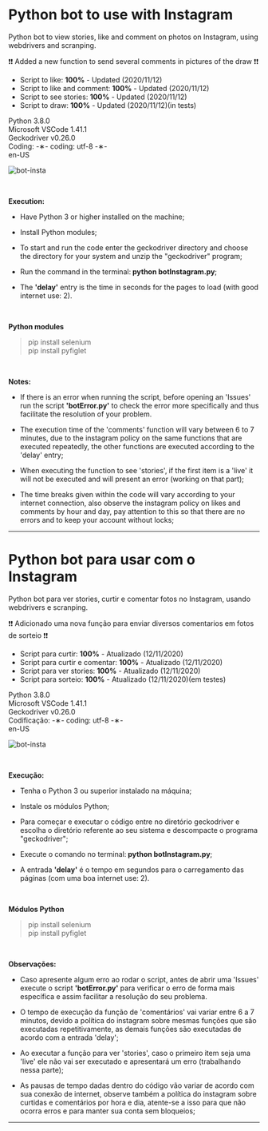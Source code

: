 # Python bot to use with Instagram

Python bot to view stories, like and comment on photos on Instagram, using webdrivers and scranping.

❗❗ Added a new function to send several comments in pictures of the draw ❗❗

* Script to like: <strong>100%</strong> - Updated (2020/11/12)</br>
* Script to like and comment: <strong>100%</strong> - Updated (2020/11/12)</br>
* Script to see stories: <strong>100%</strong> - Updated (2020/11/12)
* Script to draw: <strong>100%</strong> - Updated (2020/11/12)(in tests)

Python 3.8.0 </br>
Microsoft VSCode 1.41.1 </br>
Geckodriver v0.26.0 </br>
Coding: -&lowast;- coding: utf-8 -&lowast;- </br>
en-US </br>

![bot-insta](https://github.com/alpdias/bot-python-instagram/blob/master/img/bot-insta.png)

</br>

<strong>Execution:</strong>
  
* Have Python 3 or higher installed on the machine;

* Install Python modules;

* To start and run the code enter the geckodriver directory and choose the directory for your system and unzip the "geckodriver" program;

* Run the command in the terminal:<strong> python botInstagram.py</strong>;

* The <strong>'delay'</strong> entry is the time in seconds for the pages to load (with good internet use: 2).

</br>
  
<strong>Python modules</strong>

 > pip install selenium </br>
 > pip install pyfiglet </br>
 
 </br>
 
<strong>Notes:</strong>

* If there is an error when running the script, before opening an 'Issues' run the script <strong>'botError.py'</strong> to check the error more specifically and thus facilitate the resolution of your problem.

* The execution time of the 'comments' function will vary between 6 to 7 minutes, due to the instagram policy on the same functions that are executed repeatedly, the other functions are executed according to the 'delay' entry;

* When executing the function to see 'stories', if the first item is a 'live' it will not be executed and will present an error (working on that part);
 
* The time breaks given within the code will vary according to your internet connection, also observe the instagram policy on likes and comments by hour and day, pay attention to this so that there are no errors and to keep your account without locks;

 ---------------------------------------------------------------------------------------------------------------------

# Python bot para usar com o Instagram

Python bot para ver stories, curtir e comentar fotos no Instagram, usando webdrivers e scranping.

❗❗ Adicionado uma nova função para enviar diversos comentarios em fotos de sorteio ❗❗

* Script para curtir: <strong>100%</strong> - Atualizado (12/11/2020)</br>
* Script para curtir e comentar: <strong>100%</strong> - Atualizado (12/11/2020)</br>
* Script para ver stories: <strong>100%</strong> - Atualizado (12/11/2020)
* Script para sorteio: <strong>100%</strong> - Atualizado (12/11/2020)(em testes)

Python 3.8.0 </br>
Microsoft VSCode 1.41.1 </br>
Geckodriver v0.26.0 </br>
Codificação: -&lowast;- coding: utf-8 -&lowast;- </br>
en-US </br>

![bot-insta](https://github.com/alpdias/bot-python-instagram/blob/master/img/bot-insta.png)

</br>

<strong>Execução:</strong>
  
* Tenha o Python 3 ou superior instalado na máquina;

* Instale os módulos Python;

* Para começar e executar o código entre no diretório geckodriver e escolha o diretório referente ao seu sistema e descompacte o programa "geckodriver";

* Execute o comando no terminal:<strong> python botInstagram.py</strong>;

* A entrada <strong>'delay'</strong> é o tempo em segundos para o carregamento das páginas (com uma boa internet use: 2).

</br>
  
<strong>Módulos Python</strong>

 > pip install selenium </br>
 > pip install pyfiglet </br>
 
 </br>
 
<strong>Observações:</strong>

* Caso apresente algum erro ao rodar o script, antes de abrir uma 'Issues' execute o script <strong>'botError.py'</strong> para verificar o erro de forma mais específica e assim facilitar a resolução do seu problema. 

* O tempo de execução da função de 'comentários' vai variar entre 6 a 7 minutos, devido a política do instagram sobre mesmas funções que são executadas repetitivamente, as demais funções são executadas de acordo com a entrada 'delay';

* Ao executar a função para ver 'stories', caso o primeiro item seja uma 'live' ele não vai ser executado e apresentará um erro (trabalhando nessa parte);
 
* As pausas de tempo dadas dentro do código vão variar de acordo com sua conexão de internet, observe também a política do instagram sobre curtidas e comentários por hora e dia, atente-se a isso para que não ocorra erros e para manter sua conta sem bloqueios;
 
----------------------------------------------------------------------------------------------------------------------
